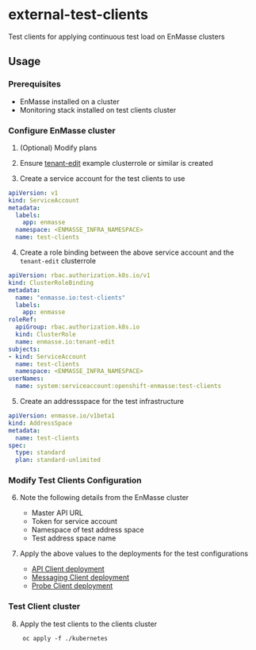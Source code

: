 # external-test-clients
Test clients for applying continuous test load on EnMasse clusters


## Usage

### Prerequisites

* EnMasse installed on a cluster
* Monitoring stack installed on test clients cluster

### Configure EnMasse cluster

1. (Optional) Modify plans

2. Ensure [tenant-edit](https://github.com/EnMasseProject/enmasse/blob/master/templates/example-roles/020-ClusterRole-tenant-edit.yaml "tenant-edit") example clusterrole or similar is created

3. Create a service account for the test clients to use

```yaml
apiVersion: v1
kind: ServiceAccount
metadata:
  labels:
    app: enmasse
  namespace: <ENMASSE_INFRA_NAMESPACE>
  name: test-clients

```

4. Create a role binding between the above service account and the `tenant-edit` clusterrole

```yaml
apiVersion: rbac.authorization.k8s.io/v1
kind: ClusterRoleBinding
metadata:
  name: "enmasse.io:test-clients"
  labels:
    app: enmasse
roleRef:
  apiGroup: rbac.authorization.k8s.io
  kind: ClusterRole
  name: enmasse.io:tenant-edit
subjects:
- kind: ServiceAccount
  name: test-clients
  namespace: <ENMASSE_INFRA_NAMESPACE>
userNames:
  name: system:serviceaccount:openshift-enmasse:test-clients
```
5. Create an addressspace for the test infrastructure

```yaml
apiVersion: enmasse.io/v1beta1
kind: AddressSpace
metadata:
  name: test-clients
spec:
  type: standard
  plan: standard-unlimited
```

###  Modify Test Clients Configuration

6. Note the following details from the EnMasse cluster
    * Master API URL
    * Token for service account
    * Namespace of test address space
    * Test address space name

7. Apply the above values to the deployments for the test configurations

    * [API Client deployment](./kubernetes/api-client.deployment.yaml#25 "API Client")
    * [Messaging Client deployment](./kubernetes/messaging-client.deployment.yaml "Messaging Client")
    * [Probe Client deployment](./kubernetes/probe-client.deployment.yaml "Probe Client")


### Test Client cluster

8. Apply the test clients to the clients cluster

```
    oc apply -f ./kubernetes
```